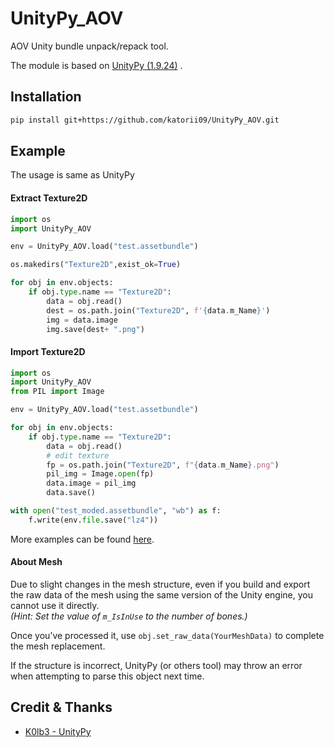 # UnityPy_AOV

AOV Unity bundle unpack/repack tool.

The module is based on [UnityPy (1.9.24)](https://github.com/K0lb3/UnityPy/commit/ba572869925b516ee5e332699d938b9b237ba84c)
.

## Installation

```sh
pip install git+https://github.com/katorii09/UnityPy_AOV.git
```

## Example

The usage is same as UnityPy

#### Extract Texture2D

```python
import os
import UnityPy_AOV

env = UnityPy_AOV.load("test.assetbundle")

os.makedirs("Texture2D",exist_ok=True)

for obj in env.objects:
    if obj.type.name == "Texture2D":
        data = obj.read()
        dest = os.path.join("Texture2D", f'{data.m_Name}')
        img = data.image
        img.save(dest+ ".png")

```

#### Import Texture2D

```python
import os
import UnityPy_AOV
from PIL import Image

env = UnityPy_AOV.load("test.assetbundle")

for obj in env.objects:
    if obj.type.name == "Texture2D":
        data = obj.read()
        # edit texture
        fp = os.path.join("Texture2D", f"{data.m_Name}.png")
        pil_img = Image.open(fp)
        data.image = pil_img
        data.save()

with open("test_moded.assetbundle", "wb") as f:
    f.write(env.file.save("lz4"))

```

More examples can be found [here](https://github.com/K0lb3/UnityPy#example).

#### About Mesh

Due to slight changes in the mesh structure, even if you build and export the raw data of the mesh using the same version of the Unity engine, you cannot use it directly.  
*(Hint: Set the value of `m_IsInUse` to the number of bones.)*

Once you’ve processed it, use `obj.set_raw_data(YourMeshData)` to complete the mesh replacement.  

If the structure is incorrect, UnityPy (or others tool) may throw an error when attempting to parse this object next time.

## Credit & Thanks

* [K0lb3 - UnityPy](https://github.com/K0lb3/UnityPy)
